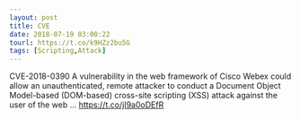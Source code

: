 ```yaml
---
layout: post
title: CVE
date: 2018-07-19 03:00:22
tourl: https://t.co/k9HZz2bu5G
tags: [Scripting,Attack]
---
```

CVE-2018-0390 A vulnerability in the web framework of Cisco Webex could allow an unauthenticated, remote attacker to conduct a Document Object Model-based (DOM-based) cross-site scripting (XSS) attack against the user of the web ... https://t.co/jI9a0oDEfR